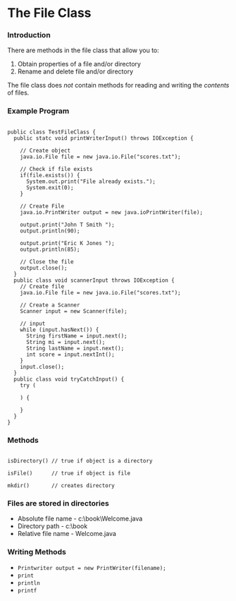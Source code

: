 # The File Class
### Introduction
There are methods in the file class that allow you to:

1. Obtain properties of a file and/or directory
2. Rename and delete  file and/or directory

The file class does _not_ contain methods for reading
and writing the _contents_ of files.


### Example Program

```

public class TestFileClass {
  public statc void printWriterInput() throws IOException {
    
    // Create object
    java.io.File file = new java.io.File("scores.txt");
    
    // Check if file exists
    if(file.exists()) {
      System.out.print("File already exists.");
      System.exit(0);
    }
    
    // Create File
    java.io.PrintWriter output = new java.ioPrintWriter(file);
    
    output.print("John T Smith ");
    output.println(90);
    
    output.print("Eric K Jones ");
    output.println(85);
    
    // Close the file
    output.close();
  }
  public class void scannerInput throws IOException {
    // Create file
    java.io.File file = new java.io.File("scores.txt");
    
    // Create a Scanner
    Scanner input = new Scanner(file);
    
    // input
    while (input.hasNext()) {
      String firstName = input.next();
      String mi = input.next();
      String lastName = input.next();
      int score = input.nextInt();
    }
    input.close();
  }
  public class void tryCatchInput() {
    try (
      
    ) {
      
    }
  }
}

```

### Methods
```

isDirectory() // true if object is a directory

isFile()      // true if object is file

mkdir()       // creates directory

```


### Files are stored in directories
+ Absolute file name - c:\book\Welcome.java
+ Directory path - c:\book
+ Relative file name - Welcome.java


### Writing Methods
+ `Printwriter output = new PrintWriter(filename);`
+ `print`
+ `println`
+ `printf`

